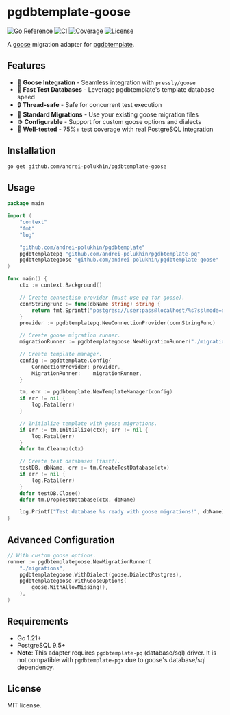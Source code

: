 # pgdbtemplate-goose

[![Go Reference](https://pkg.go.dev/badge/github.com/andrei-polukhin/pgdbtemplate-goose.svg)](https://pkg.go.dev/github.com/andrei-polukhin/pgdbtemplate-goose)
[![CI](https://github.com/andrei-polukhin/pgdbtemplate-goose/actions/workflows/test.yml/badge.svg)](https://github.com/andrei-polukhin/pgdbtemplate-goose/actions/workflows/test.yml)
[![Coverage](https://codecov.io/gh/andrei-polukhin/pgdbtemplate-goose/branch/main/graph/badge.svg)](https://codecov.io/gh/andrei-polukhin/pgdbtemplate-goose)
[![License](https://img.shields.io/badge/license-MIT-blue.svg)](https://github.com/andrei-polukhin/pgdbtemplate-goose/blob/main/LICENSE)

A [goose](https://github.com/pressly/goose) migration adapter for
[pgdbtemplate](https://github.com/andrei-polukhin/pgdbtemplate).

## Features

- 🦆 **Goose Integration** - Seamless integration with `pressly/goose`
- 🚀 **Fast Test Databases** - Leverage pgdbtemplate's template database speed
- 🔒 **Thread-safe** - Safe for concurrent test execution
- 📁 **Standard Migrations** - Use your existing goose migration files
- ⚙️ **Configurable** - Support for custom goose options and dialects
- 🧪 **Well-tested** - 75%+ test coverage with real PostgreSQL integration

## Installation

```bash
go get github.com/andrei-polukhin/pgdbtemplate-goose
```

## Usage

```go
package main

import (
	"context"
	"fmt"
	"log"

	"github.com/andrei-polukhin/pgdbtemplate"
	pgdbtemplatepq "github.com/andrei-polukhin/pgdbtemplate-pq"
	pgdbtemplategoose "github.com/andrei-polukhin/pgdbtemplate-goose"
)

func main() {
	ctx := context.Background()

	// Create connection provider (must use pq for goose).
	connStringFunc := func(dbName string) string {
		return fmt.Sprintf("postgres://user:pass@localhost/%s?sslmode=disable", dbName)
	}
	provider := pgdbtemplatepq.NewConnectionProvider(connStringFunc)

	// Create goose migration runner.
	migrationRunner := pgdbtemplategoose.NewMigrationRunner("./migrations")

	// Create template manager.
	config := pgdbtemplate.Config{
		ConnectionProvider: provider,
		MigrationRunner:    migrationRunner,
	}

	tm, err := pgdbtemplate.NewTemplateManager(config)
	if err != nil {
		log.Fatal(err)
	}

	// Initialize template with goose migrations.
	if err := tm.Initialize(ctx); err != nil {
		log.Fatal(err)
	}
	defer tm.Cleanup(ctx)

	// Create test databases (fast!).
	testDB, dbName, err := tm.CreateTestDatabase(ctx)
	if err != nil {
		log.Fatal(err)
	}
	defer testDB.Close()
	defer tm.DropTestDatabase(ctx, dbName)

	log.Printf("Test database %s ready with goose migrations!", dbName)
}
```

## Advanced Configuration

```go
// With custom goose options.
runner := pgdbtemplategoose.NewMigrationRunner(
	"./migrations",
	pgdbtemplategoose.WithDialect(goose.DialectPostgres),
	pgdbtemplategoose.WithGooseOptions(
		goose.WithAllowMissing(),
	),
)
```

## Requirements

- Go 1.21+
- PostgreSQL 9.5+
- **Note**: This adapter requires `pgdbtemplate-pq` (database/sql) driver.
  It is not compatible with `pgdbtemplate-pgx` due to goose's database/sql dependency.

## License

MIT license.
